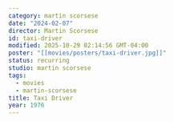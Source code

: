 ```yaml
---
category: martin scorsese
date: "2024-02-07"
director: Martin Scorsese
id: taxi-driver
modified: 2025-10-29 02:14:56 GMT-04:00
poster: "[[movies/posters/taxi-driver.jpg]]"
status: recurring
studio: martin scorsese
tags:
  - movies
  - martin-scorsese
title: Taxi Driver
year: 1976
---
```

